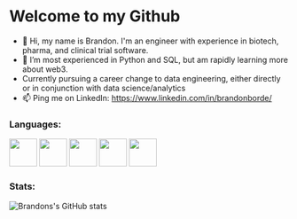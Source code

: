 # Welcome to my Github
- 👋 Hi, my name is Brandon.  I'm an engineer with experience in biotech, pharma, and clinical trial software.
- 🌱 I’m most experienced in Python and SQL, but am rapidly learning more about web3.
- Currently pursuing a career change to data engineering, either directly or in conjunction with data science/analytics
- 📫 Ping me on LinkedIn: https://www.linkedin.com/in/brandonborde/

### Languages:
<div>
  <img src="https://cdn.jsdelivr.net/gh/devicons/devicon/icons/python/python-original.svg" height=50 width=50/>
  <img src="https://cdn.jsdelivr.net/gh/devicons/devicon/icons/javascript/javascript-original.svg" height=50 width=50/>
  <img src="https://cdn.jsdelivr.net/gh/devicons/devicon/icons/solidity/solidity-original.svg" height=50 width=50 />
  <img src="https://cdn.jsdelivr.net/gh/devicons/devicon/icons/html5/html5-original.svg" height=50 width=50/>
  <img src="https://cdn.jsdelivr.net/gh/devicons/devicon/icons/css3/css3-original.svg" height=50 width=50 />
</div>
 
### Stats:
![Brandons's GitHub stats](https://github-readme-stats.vercel.app/api?username=bborde1&count_private=true&theme=tokyonight)

          
<!---
Bborde1/Bborde1 is a ✨ special ✨ repository because its `README.md` (this file) appears on your GitHub profile.
You can click the Preview link to take a look at your changes.
--->
